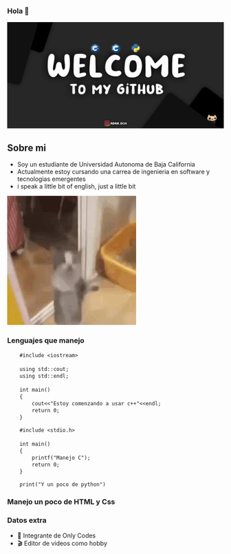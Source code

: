### Hola 👋

<img src="assets/Git3.png">

## Sobre mi
- Soy un estudiante de Universidad Autonoma de Baja California
- Actualmente estoy cursando una carrea de ingenieria en software y tecnologias emergentes
- i speak a little bit of english, just a little bit
  
<img src="assets/cat-cute.gif" width="300">

### Lenguajes que manejo

``` 
    #include <iostream>

    using std::cout;
    using std::endl;

    int main()
    {
        cout<<"Estoy comenzando a usar c++"<<endl;
        return 0;
    }
```
``` 
    #include <stdio.h>

    int main()
    {
        printf("Manejo C");
        return 0;
    }
```
``` 
    print("Y un poco de python")
```

### Manejo un poco de HTML y Css

### Datos extra
- 🥶 Integrante de Only Codes
- 🎬 Editor de videos como hobby
